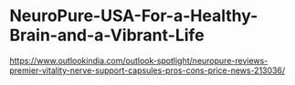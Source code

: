 # NeuroPure-USA-For-a-Healthy-Brain-and-a-Vibrant-Life
https://www.outlookindia.com/outlook-spotlight/neuropure-reviews-premier-vitality-nerve-support-capsules-pros-cons-price-news-213036/

